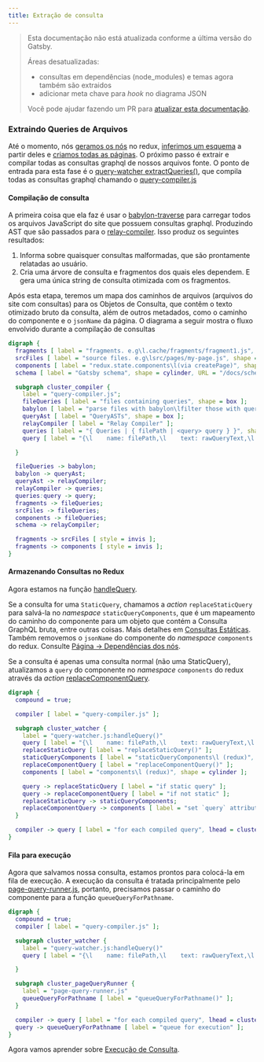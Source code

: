 ```yaml
---
title: Extração de consulta
---
```


> Esta documentação não está atualizada conforme a última versão do Gatsby.
>
> Áreas desatualizadas:
>
> - consultas em dependências (node_modules) e temas agora também são extraidos
> - adicionar meta chave para _hook_ no diagrama JSON
>
> Você pode ajudar fazendo um PR para [atualizar esta documentação](https://github.com/gatsbyjs/gatsby/issues/14228).

### Extraindo Queries de Arquivos

Até o momento, nós [geramos os nós](/docs/node-creation/) no redux, [inferimos um esquema](/docs/schema-generation/) a partir deles e [criamos todas as páginas](/docs/page-creation/). O próximo passo é extrair e compilar todas as consultas graphql de nossos arquivos fonte. O ponto de entrada para esta fase é o [query-watcher extractQueries()](https://github.com/gatsbyjs/gatsby/blob/master/packages/gatsby/src/internal-plugins/query-runner/query-watcher.js), que compila todas as consultas graphql chamando o [query-compiler.js](https://github.com/gatsbyjs/gatsby/blob/master/packages/gatsby/src/internal-plugins/query-runner/query-compiler.js)

#### Compilação de consulta

A primeira coisa que ela faz é usar o [babylon-traverse](https://babeljs.io/docs/en/next/babel-traverse.html) para carregar todos os arquivos JavaScript do site que possuem consultas graphql. Produzindo AST que são passados para o [relay-compiler](https://facebook.github.io/relay/docs/en/compiler-architecture.html). Isso produz os seguintes resultados:

1. Informa sobre quaisquer consultas malformadas, que são prontamente relatadas ao usuário.
1. Cria uma árvore de consulta e fragmentos dos quais eles dependem. E gera uma única string de consulta otimizada com os fragmentos.

Após esta etapa, teremos um mapa dos caminhos de arquivos (arquivos do site com consultas) para os Objetos de Consulta, que contêm o texto otimizado bruto da consulta, além de outros metadados, como o caminho do componente e o `jsonName` da página. O diagrama a seguir mostra o fluxo envolvido durante a compilação de consultas

```dot
digraph {
  fragments [ label = "fragments. e.g\l.cache/fragments/fragment1.js", shape = cylinder ];
  srcFiles [ label = "source files. e.g\lsrc/pages/my-page.js", shape = cylinder ];
  components [ label = "redux.state.components\l(via createPage)", shape = cylinder ];
  schema [ label = "Gatsby schema", shape = cylinder, URL = "/docs/schema-generation/" ];

  subgraph cluster_compiler {
    label = "query-compiler.js";
    fileQueries [ label = "files containing queries", shape = box ];
    babylon [ label = "parse files with babylon\lfilter those with queries" ];
    queryAst [ label = "QueryASTs", shape = box ];
    relayCompiler [ label = "Relay Compiler" ];
    queries [ label = "{ Queries | { filePath | <query> query } }", shape = record ];
    query [ label = "{\l    name: filePath,\l    text: rawQueryText,\l    originalText: original text from file,\l    path: filePath,\l    isStaticQuery: if it is,\l    hash: hash of query\l}\l ", shape = box ];

  }

  fileQueries -> babylon;
  babylon -> queryAst;
  queryAst -> relayCompiler;
  relayCompiler -> queries;
  queries:query -> query;
  fragments -> fileQueries;
  srcFiles -> fileQueries;
  components -> fileQueries;
  schema -> relayCompiler;

  fragments -> srcFiles [ style = invis ];
  fragments -> components [ style = invis ];
}
```

#### Armazenando Consultas no Redux

Agora estamos na função [handleQuery](https://github.com/gatsbyjs/gatsby/blob/master/packages/gatsby/src/internal-plugins/query-runner/query-watcher.js#L68).

Se a consulta for uma `StaticQuery`, chamamos a _action_ `replaceStaticQuery` para salvá-la no _namespace_ `staticQueryComponents`, que é um mapeamento do caminho do componente para um objeto que contém a Consulta GraphQL bruta, entre outras coisas. Mais detalhes em [Consultas Estáticas](/docs/static-vs-normal-queries/). Também removemos o `jsonName` do componente do _namespace_ `components` do redux. Consulte [Página -> Dependências dos nós](/docs/page-node-dependencies/).

Se a consulta é apenas uma consulta normal (não uma StaticQuery), atualizamos a `query` do componente no _namespace_ `components` do redux através da _action_ [replaceComponentQuery](https://github.com/gatsbyjs/gatsby/blob/master/packages/gatsby/src/redux/actions.js#L827).

```dot
digraph {
  compound = true;

  compiler [ label = "query-compiler.js" ];

  subgraph cluster_watcher {
    label = "query-watcher.js:handleQuery()"
    query [ label = "{\l    name: filePath,\l    text: rawQueryText,\l    originalText: original text from file,\l    path: filePath,\l    isStaticQuery: if it is,\l    hash: hash of query\l}\l ", shape = box ];
    replaceStaticQuery [ label = "replaceStaticQuery()" ];
    staticQueryComponents [ label = "staticQueryComponents\l (redux)", shape = cylinder ];
    replaceComponentQuery [ label = "replaceComponentQuery()" ];
    components [ label = "components\l (redux)", shape = cylinder ];

    query -> replaceStaticQuery [ label = "if static query" ];
    query -> replaceComponentQuery [ label = "if not static" ];
    replaceStaticQuery -> staticQueryComponents;
    replaceComponentQuery -> components [ label = "set `query` attribute" ];
  }

  compiler -> query [ label = "for each compiled query", lhead = cluster_watcher ];
}
```

#### Fila para execução

Agora que salvamos nossa consulta, estamos prontos para colocá-la em fila de execução. A execução da consulta é tratada principalmente pelo [page-query-runner.js](https://github.com/gatsbyjs/gatsby/blob/master/packages/gatsby/src/internal-plugins/query-runner/page-query-runner.js), portanto, precisamos passar o caminho do componente para a função `queueQueryForPathname`.

```dot
digraph {
  compound = true;
  compiler [ label = "query-compiler.js" ];

  subgraph cluster_watcher {
    label = "query-watcher.js:handleQuery()"
    query [ label = "{\l    name: filePath,\l    text: rawQueryText,\l    originalText: original text from file,\l    path: filePath,\l    isStaticQuery: if it is,\l    hash: hash of query\l}\l ", shape = box ];

  }

  subgraph cluster_pageQueryRunner {
    label = "page-query-runner.js"
    queueQueryForPathname [ label = "queueQueryForPathname()" ];
  }

  compiler -> query [ label = "for each compiled query", lhead = cluster_watcher ];
  query -> queueQueryForPathname [ label = "queue for execution" ];
}
```

Agora vamos aprender sobre [Execução de Consulta](/docs/query-execution/).
